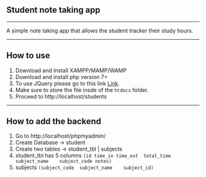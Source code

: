 ## Student note taking app

---

A simple note taking app that allows the student tracker their study hours.

---

## How to use

1. Download and Install XAMPP/MAMP/WAMP
2. Download and install php version 7+
3. To use JQuery please go to this link [Link](https://releases.jquery.com/).
4. Make sure to store the file insde of the `htdocs` folder.
5. Proceed to http://localhost/students

---

## How to add the backend

1. Go to http://localhost/phpmyadmin/
2. Create Database -> student
3. Create two tables -> student_tbl | subjects
4. student_tbl has 5 columns `(id time_in time_out	total_time	subject_name	subject_code notes)`
5. subjects `(subject_code	subject_name	subject_id)`
